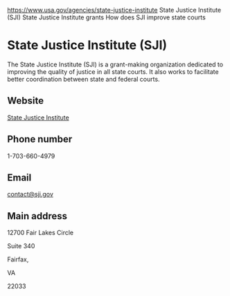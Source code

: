 

https://www.usa.gov/agencies/state-justice-institute
State Justice Institute (SJI)
State Justice Institute grants
How does SJI improve state courts

State Justice Institute
(SJI)
=============================

The State Justice Institute (SJI) is a grant-making organization dedicated to improving the quality of justice in all state courts. It also works to facilitate better coordination between state and federal courts.

Website
-------

[State Justice Institute](https://www.sji.gov/)

Phone number
------------

1-703-660-4979

Email
-----

[contact@sji.gov](mailto:contact@sji.gov)

Main address
------------

12700 Fair Lakes Circle
  

Suite 340
  

Fairfax,

VA

22033
